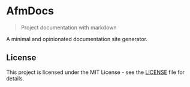 # AfmDocs

> Project documentation with markdown

A minimal and opinionated documentation site generator.

## License

This project is licensed under the MIT License - see the [LICENSE](LICENSE) file for details.
